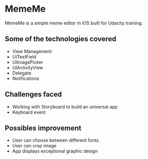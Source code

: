# MemeMe
MemeMe is a simple meme editor in iOS built for Udacity training.

## Some of the technologies covered
- View Management
- UITextField
- UIImagePicker
- UIActivityView
- Delegate
- Notifications

## Challenges faced
- Working with Storyboard to build an universal app
- Keyboard event

## Possibles improvement
- User can choose between different fonts.
- User can crop image
- App displays exceptional graphic design
